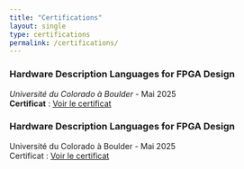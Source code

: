 ```yaml
---
title: "Certifications"
layout: single
type: certifications
permalink: /certifications/
---
```


### Hardware Description Languages for FPGA Design  
*Université du Colorado à Boulder* - Mai 2025  
**Certificat** : [Voir le certificat](https://www.coursera.org/account/accomplishments/certificate/AA82QSO4FL67)

### Hardware Description Languages for FPGA Design  
Université du Colorado à Boulder - Mai 2025  
Certificat : [Voir le certificat](https://www.coursera.org/account/accomplishments/certificate/AA82QSO4FL67)

